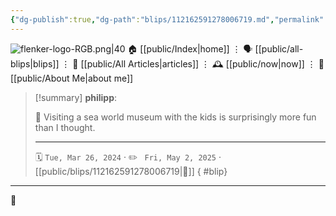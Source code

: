 ```yaml
---
{"dg-publish":true,"dg-path":"blips/112162591278006719.md","permalink":"/blips/112162591278006719/","title":"philipp on mastodon @ 2024-03-26","created":"2024-03-26T15:02:01","updated":"2025-05-02T08:50:43"}
---
```



<div class="transclusion internal-embed is-loaded"><div class="markdown-embed">




![flenker-logo-RGB.png|40](/img/user/attachments/flenker-logo-RGB.png)
🏠 [[public/Index\|home]]  ⋮ 🗣️ [[public/all-blips\|blips]] ⋮  📝 [[public/All Articles\|articles]]  ⋮ 🕰️ [[public/now\|now]] ⋮ 🪪 [[public/About Me\|about me]]


</div></div>


> [!summary] **philipp**:
>
> 🐬 Visiting a sea world museum with the kids is surprisingly more fun than I thought.
> - - -
>
> 🗓️ <code>Tue, Mar 26, 2024</code>  · ✏️ <code> Fri, May 2, 2025</code>  · [[public/blips/112162591278006719\|🔗]]
{ #blip}


- - -

 👾
